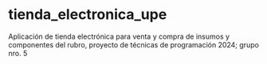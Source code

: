 # tienda_electronica_upe
Aplicación de tienda electrónica para venta y compra de insumos y componentes del rubro, proyecto de técnicas de programación 2024; grupo nro. 5 
